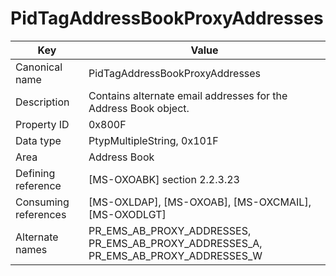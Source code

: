 # PidTagAddressBookProxyAddresses

| Key | Value |
|---|---|
| Canonical name | PidTagAddressBookProxyAddresses |
| Description | Contains alternate email addresses for the Address Book object. |
| Property ID | 0x800F |
| Data type | PtypMultipleString, 0x101F |
| Area | Address Book |
| Defining reference | [MS-OXOABK] section 2.2.3.23 |
| Consuming references | [MS-OXLDAP], [MS-OXOAB], [MS-OXCMAIL], [MS-OXODLGT] |
| Alternate names | PR_EMS_AB_PROXY_ADDRESSES, PR_EMS_AB_PROXY_ADDRESSES_A, PR_EMS_AB_PROXY_ADDRESSES_W |
